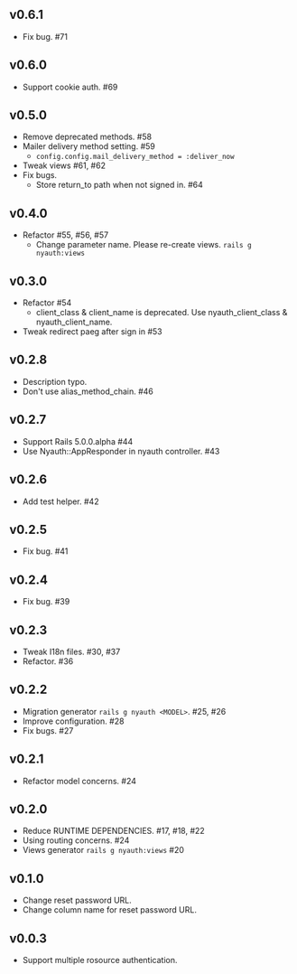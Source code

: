 ## v0.6.1

* Fix bug. #71

## v0.6.0

* Support cookie auth. #69

## v0.5.0

* Remove deprecated methods. #58
* Mailer delivery method setting. #59
  * `config.config.mail_delivery_method = :deliver_now`
* Tweak views #61, #62
* Fix bugs.
  * Store return_to path when not signed in. #64

## v0.4.0

* Refactor #55, #56, #57
  * Change parameter name. Please re-create views. `rails g nyauth:views`

## v0.3.0

* Refactor #54
  * client_class & client_name is deprecated. Use nyauth_client_class & nyauth_client_name.
* Tweak redirect paeg after sign in #53

## v0.2.8

* Description typo.
* Don't use alias_method_chain. #46

## v0.2.7

* Support Rails 5.0.0.alpha #44
* Use Nyauth::AppResponder in nyauth controller. #43

## v0.2.6

* Add test helper. #42

## v0.2.5

* Fix bug. #41

## v0.2.4

* Fix bug. #39

## v0.2.3

* Tweak I18n files. #30, #37
* Refactor. #36

## v0.2.2

* Migration generator `rails g nyauth <MODEL>`. #25, #26
* Improve configuration. #28
* Fix bugs. #27


## v0.2.1

* Refactor model concerns. #24

## v0.2.0

* Reduce RUNTIME DEPENDENCIES. #17, #18, #22
* Using routing concerns. #24
* Views generator `rails g nyauth:views` #20


## v0.1.0

* Change reset password URL.
* Change column name for reset password URL.

## v0.0.3

* Support multiple rosource authentication.
